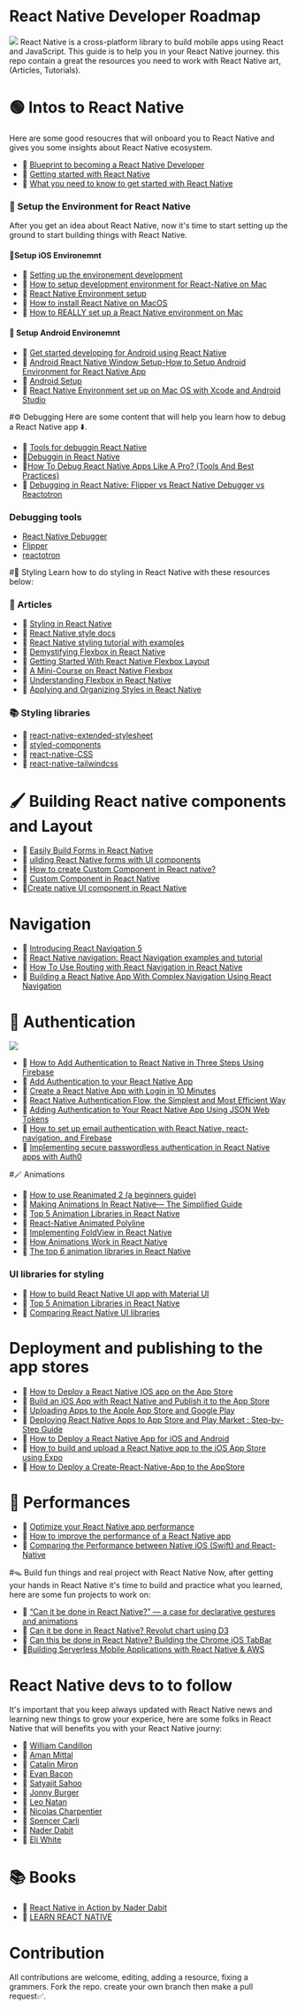 # React Native Developer Roadmap
<img src="./images/undraw_developer_activity_bv83.png"/>
React Native is a cross-platform library to build mobile apps using React and JavaScript. This guide is to help you in your React Native journey. this repo contain a great the resources you need to work with React Native art,(Articles, Tutorials).



# 🟢 Intos to React Native
Here are some good resoucres that will onboard you to React Native and gives you some insights about React Native ecosystem.

- 📌 [Blueprint to becoming a React Native Developer](https://medium.com/differential/blueprint-to-becoming-a-react-native-developer-6cad2b894887#.t3uw4j4u8)
-  📌 [Getting started with React Native](https://www.sitepoint.com/getting-started-with-react-native/)
- 📌 [What you need to know to get started with React Native](https://www.freecodecamp.org/news/what-you-need-to-know-to-start-building-mobile-apps-in-react-native-dded951277b7/)

### 🔨 Setup the Environment for React Native
After you get an idea about React Native, now it's time to start setting up the ground to start building things with React Native.

#### 📱Setup iOS Environemnt

- 📌 [Setting up the environement development](https://reactnative.dev/docs/environment-setup)
- 📌 [How to setup development environment for React-Native on Mac](https://medium.com/@waqqas/how-to-setup-development-environment-for-react-native-on-mac-85fb216ba0ff)
- 📌 [React Native Environment setup](https://www.tutorialspoint.com/react_native/react_native_environment_setup.htm)
- 📌 [How to install React Native on MacOS](https://www.educative.io/edpresso/how-to-install-react-native-onmacos)
- 📌 [How to REALLY set up a React Native environment on Mac](https://dev.to/rob117/how-to-really-set-up-a-react-native-environment-on-mac-248h)

#### 🤖 Setup Android Environemnt
- 📌 [Get started developing for Android using React Native](https://docs.microsoft.com/en-us/windows/dev-environment/javascript/react-native-for-android)
- 📌 [Android React Native Window Setup-How to Setup Android Environment for React Native App](https://kirtikau.medium.com/android-react-native-window-setup-how-to-setup-android-environment-for-react-native-app-588aaa13c3a6)
- 📌 [Android Setup](https://www.decoide.org/react-native/docs/android-setup.html)
- 📌 [React Native Environment set up on Mac OS with Xcode and Android Studio](https://medium.com/@pabasarajayawardhana/react-native-environment-set-up-on-mac-os-with-xcode-and-android-studio-324e64c8552e)

#⚙️ Debugging
Here are some content that will help you learn how to debug a React Native app ⬇️.

- 📌 [Tools for debuggin React Native](https://www.sitepoint.com/tools-for-debugging-react-native/)
- 📌[Debuggin in React Native](https://reactnative.dev/docs/debugging)
- 📌[How To Debug React Native Apps Like A Pro? (Tools And Best Practices)](https://www.ideamotive.co/blog/how-to-debug-your-react-native-apps-like-a-pro)
- 📌 [Debugging in React Native: Flipper vs React Native Debugger vs Reactotron](https://www.fullstacklabs.co/blog/debugging-react-native-apps-flipper-vs-react-native-debugger-vs-reactotron)


### Debugging tools
 - [React Native Debugger](https://github.com/jhen0409/react-native-debugger)
 - [Flipper](https://fbflipper.com/)
 - [reactotron](https://github.com/infinitered/reactotron)



#💅 Styling
Learn how to do styling in React Native with these resources below:
### 📖 Articles
- 📌 [Styling in React Native](https://blog.bitsrc.io/styling-in-react-native-c48caddfbe47)
- 📌 [React Native style docs](https://reactnative.dev/docs/style)
-  📌 [React Native styling tutorial with examples](https://blog.logrocket.com/react-native-styling-tutorial-with-examples/)
- 📌 [Demystifying Flexbox in React Native](https://blog.bitsrc.io/demystifying-flexbox-in-react-native-4b62979fa9ea)
- 📌 [Getting Started With React Native Flexbox Layout](https://programmingwithmosh.com/react-native/getting-started-with-react-native-flexbox-layout/)
- 📌 [A Mini-Course on React Native Flexbox](https://medium.com/the-react-native-log/a-mini-course-on-react-native-flexbox-2832a1ccc6)
- 📌 [Understanding Flexbox in React Native](https://blog.reactnativecoach.com/understanding-flex-in-react-native-b34dfb4b16d1)
- 📌 [Applying and Organizing Styles in React Native](https://freecontent.manning.com/applying-and-organizing-styles-in-react-native/)

### 📚 Styling libraries
- 📒 [react-native-extended-stylesheet](https://github.com/vitalets/react-native-extended-stylesheet)
- 📒 [styled-components](https://styled-components.com/docs/basics#react-native)
- 📒 [react-native-CSS](https://github.com/sabeurthabti/react-native-css)
- 📒 [react-native-tailwindcss](https://github.com/TVke/react-native-tailwindcss)


# 🖌 Building React native components and Layout

- 📌 [Easily Build Forms in React Native](https://medium.com/react-native-development/easily-build-forms-in-react-native-9006fcd2a73b)
- 📌 [uilding React Native forms with UI components
](https://blog.logrocket.com/build-better-forms-with-react-native-ui-components/)
- 📌 [How to create Custom Component in React native?](https://www.skcript.com/svr/how-to-create-custom-component-in-react-native/)
- 📌 [Custom Component in React Native](https://www.fastfwd.com/custom-component-in-react-native/)
- 📌[Create native UI component in React Native](https://medium.com/@yrezgui/create-native-ui-component-in-react-native-6f4b7fe4cc95)


# Navigation
- 📌 [Introducing React Navigation 5](https://saidhayani.medium.com/introducing-react-navigation-5-116accf6609c)
- 📌 [React Native navigation: React Navigation examples and tutorial](https://blog.logrocket.com/navigating-react-native-apps-using-react-navigation/)
- 📌 [How To Use Routing with React Navigation in React Native](https://www.digitalocean.com/community/tutorials/react-react-native-navigation)
- 📌 [Building a React Native App With Complex Navigation Using React Navigation](https://medium.com/@jan.hesters/building-a-react-native-app-with-complex-navigation-using-react-navigation-85a479308f52)

# 🔑 Authentication 
<img src="./images/authentication.png"/>



- 📌 [How to Add Authentication to React Native in Three Steps Using Firebase](https://www.freecodecamp.org/news/how-to-add-authentication-to-react-native-in-three-steps-using-firebase/)
- 📌 [Add Authentication to your React Native App](https://www.ory.sh/react-native-authentication-login-signup/)
- 📌 [Create a React Native App with Login in 10 Minutes](https://developer.okta.com/blog/2019/11/14/react-native-login)
- 📌 [React Native Authentication Flow, the Simplest and Most Efficient Way](https://levelup.gitconnected.com/react-native-authentication-flow-the-simplest-and-most-efficient-way-3aa13e80af61)
- 📌 [Adding Authentication to Your React Native App Using JSON Web Tokens](https://auth0.com/blog/adding-authentication-to-react-native-using-jwt/)
- 📌 [How to set up email authentication with React Native, react-navigation, and Firebase](https://blog.logrocket.com/how-to-set-up-email-authentication-with-react-native-react-navigation-and-firebase/)
- 📌 [Implementing secure passwordless authentication in React Native apps with Auth0](https://blog.logrocket.com/secure-passwordless-authentication-react-native-auth0/)

#🪄 Animations

- 📌 [How to use Reanimated 2 (a beginners guide)](https://medium.com/react-native-school/how-to-use-reanimated-2-a-beginners-guide-b18b41dc74cc)
- 📌 [Making Animations In React Native— The Simplified Guide](https://blog.bitsrc.io/making-animations-in-react-native-the-simplified-guide-6580f961f6e8)
- 📌 [Top 5 Animation Libraries in React Native](https://blog.bitsrc.io/top-5-animation-libraries-in-react-native-d00ec8ddfc8d)
- 📌  [React-Native Animated Polyline](https://medium.com/@shayamthomas.official/react-native-animated-polyline-9c1d31b2bde7)
- 📌 [Implementing FoldView in React Native](https://commitocracy.com/implementing-foldview-in-react-native-e970011f98b8)
- 📌 [How Animations Work in React Native](https://www.freecodecamp.org/news/how-react-native-animations-work/)
- 📌 [The top 6 animation libraries in React Native](https://blog.logrocket.com/the-top-6-animation-libraries-in-react-native/)



### UI libraries for styling
- 📌 [How to build React Native UI app with Material UI](https://blog.codemagic.io/how-to-build-react-native-ui-app-with-material-ui/)
- 📌 [Top 5 Animation Libraries in React Native](https://blog.bitsrc.io/top-5-animation-libraries-in-react-native-d00ec8ddfc8d)
- 📌 [Comparing React Native UI libraries](https://blog.logrocket.com/comparing-react-native-ui-libraries/)


# Deployment and publishing to the app stores

- 📌 [How to Deploy a React Native IOS app on the App Store](https://readybytes.in/blog/how-to-deploy-a-react-native-ios-app-on-the-app-store)
- 📌 [Build an iOS App with React Native and Publish it to the App Store](https://developer.okta.com/blog/2019/04/05/react-native-ios-app-store)
- 📌 [Uploading Apps to the Apple App Store and Google Play](https://docs.expo.io/distribution/uploading-apps/)
-  📌 [Deploying React Native Apps to App Store and Play Market : Step-by-Step Guide](https://apiko.com/blog/deploying-react-native-apps-to-app-store-and-play-market/)
- 📌 [How to Deploy a React Native App for iOS and Android](https://instabug.com/blog/react-native-app-ios-android/)
- 📌 [How to build and upload a React Native app to the iOS App Store using Expo](https://www.soeasie.com/blog/how-to-build-and-upload-a-react-native-app-to-the-ios-app-store-using-expo)
- 📌 [How to Deploy a Create-React-Native-App to the AppStore](https://codeburst.io/how-to-deploy-a-create-react-native-app-to-the-appstore-229a8fa36fb1)


# 🔋 Performances
- 📌 [Optimize your React Native app performance](https://blog.logrocket.com/optimize-your-react-native-app-performance/)
- 📌 [How to improve the performance of a React Native app](https://blog.codemagic.io/improve-react-native-app-performance/)
- 📌 [Comparing the Performance between Native iOS (Swift) and React-Native](https://medium.com/the-react-native-log/comparing-the-performance-between-native-ios-swift-and-react-native-7b5490d363e2)
<!--
# ⚠️ Common issues-->


#🪤 Build fun things and real project with React Native
Now, after getting your hands in React Native it's time to build and practice what you learned, here are some fun projects to work on:

- 📌 [“Can it be done in React Native?” — a case for declarative gestures and animations](https://medium.com/@wcandillon/can-it-be-done-in-react-native-a-case-for-declarative-gestures-and-animations-823ae04f306b)
- 📌 [Can it be done in React Native? Revolut chart using D3](https://levelup.gitconnected.com/can-it-be-done-in-react-native-revolut-chart-using-d3-52cecfe93639)
- 📌 [Can this be done in React Native? Building the Chrome iOS TabBar](https://levelup.gitconnected.com/can-this-be-done-in-react-native-chrome-ios-tabbar-c76e5698dfb7)
- 📌[Building Serverless Mobile Applications with React Native & AWS](https://medium.com/react-native-training/building-serverless-mobile-applications-with-react-native-aws-740ecf719fce)


# React Native devs to to follow
It's important that you keep always updated with React Native news and learning new things to grow your experice, here are some folks in React Native that will benefits you with your React Native journy:

- 🔸 [William Candillon](https://medium.com/@wcandillon)
- 🔸 [Aman Mittal](https://blog.logrocket.com/author/amanmittal/)
- 🔸 [Catalin Miron ](https://twitter.com/mironcatalin)
- 🔸 [Evan Bacon](https://twitter.com/Baconbrix)
- 🔸 [Satyajit Sahoo](https://twitter.com/satya164)
- 🔸 [Jonny Burger](https://github.com/JonnyBurger)
- 🔸 [Leo Natan](https://github.com/LeoNatan)
- 🔸 [Nicolas Charpentier](https://github.com/charpeni)
- 🔸 [Spencer Carli](https://github.com/spencercarli)
- 🔸 [Nader Dabit](https://github.com/dabit3)
- 🔸 [Eli White](https://github.com/TheSavior)


# 📚 Books
- 📒 [React Native in Action by Nader Dabit](https://www.manning.com/books/react-native-in-action)
- 📒 [LEARN REACT NATIVE](https://www.newline.co/fullstack-react-native/)

# Contribution
All contributions are welcome, editing, adding a resource, fixing a grammers.
Fork the repo. create your own branch then make a pull request✅.


<!--# 🛠 Tools-->

